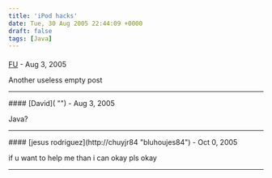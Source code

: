 ```yaml
---
title: 'iPod hacks'
date: Tue, 30 Aug 2005 22:44:09 +0000
draft: false
tags: [Java]
---
```



#### 
[FU]( "") - <time datetime="2005-08-31 04:57:44">Aug 3, 2005</time>

Another useless empty post
<hr />
#### 
[David]( "") - <time datetime="2005-08-31 08:51:34">Aug 3, 2005</time>

Java?
<hr />
#### 
[jesus rodriguez](http://chuyjr84 "bluhoujes84") - <time datetime="2005-10-23 02:53:07">Oct 0, 2005</time>

if u want to help me than i can okay pls okay
<hr />
